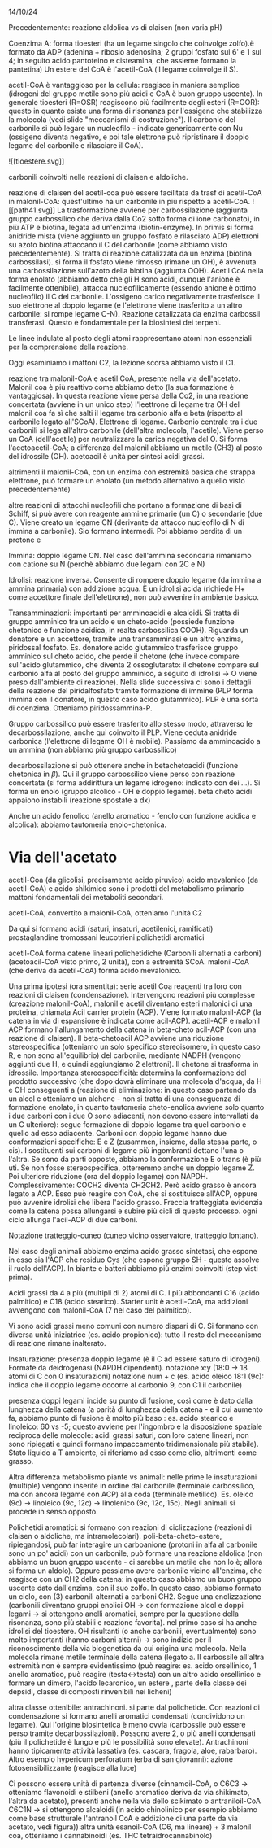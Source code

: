 14/10/24

Precedentemente: reazione aldolica vs di claisen (non varia pH)

Coenzima A: forma tioesteri (ha un legame singolo che coinvolge zolfo).è formato da ADP (adenina + ribosio adenosina; 2 gruppi fosfato sul 6' e 1 sul 4; in seguito acido pantoteino e cisteamina, che assieme formano la pantetina) Un estere del CoA è l'acetil-CoA (il legame coinvolge il S).

acetil-CoA è vantaggioso per la cellula: reagisce in maniera semplice (idrogeni del gruppo metile sono più acidi e CoA è buon gruppo uscente). In generale tioesteri (R=OSR) reagiscono più facilmente degli esteri (R=OOR): questo in quanto esiste una forma di risonanza per l'ossigeno che stabilizza la molecola (vedi slide "meccanismi di costruzione"). Il carbonio del carbonile si può legare un nucleofilo - indicato genericamente con Nu (ossigeno diventa negativo, e poi tale elettrone può ripristinare il doppio legame del carbonile e rilasciare il CoA).

![[tioestere.svg]]

carbonili coinvolti nelle reazioni di claisen e aldoliche.

reazione di claisen del acetil-coa può essere facilitata da trasf di acetil-CoA in malonil-CoA: quest'ultimo ha un carbonile in più rispetto a acetil-CoA.
![[path41.svg]]
La trasformazione avviene per carbossilazione (aggiunta gruppo carbossilico che deriva dalla Co2 sotto forma di ione carbonato), in più ATP e biotina, legata ad un'enzima (biotin-enzyme). In primis si forma anidride mista (viene aggiunto un gruppo fosfato e rilasciato ADP) elettroni su azoto biotina attaccano il C del carbonile (come abbiamo visto precedentemente). Si tratta di reazione catalizzata da un enzima (biotina carbossilasi). si forma il fosfato viene rimosso (rimane un OH), è avvenuta una carbossilazione sull'azoto della biotina (aggiunta OOH). Acetil CoA nella forma enolato (abbiamo detto che gli H sono acidi, dunque l'anione è facilmente ottenibile), attacca nucleofilicamente (essendo anione è ottimo nucleofilo) il C del carbonile. L'ossigeno carico negativamente trasferisce il suo elettrone al doppio legame (e l'elettrone viene trasferito a un altro carbonile: si rompe legame C-N). Reazione catalizzata da enzima carbossil transferasi. Questo è fondamentale per la biosintesi dei terpeni.

Le linee indulate al posto degli atomi rappresentano atomi non essenziali per la comprensione della reazione.

Oggi esaminiamo i mattoni C2, la lezione scorsa abbiamo visto il C1.

reazione tra malonil-CoA e acetil CoA, presente nella via dell'acetato. Malonil coa è più reattivo come abbiamo detto (la sua formazione è vantaggiosa). In questa reazione viene persa della Co2, in una reazione concertata (avviene in un unico step) l'leettrone di legame tra OH del malonil coa fa sì che salti il legame tra carbonio alfa e beta (rispetto al carbonile legato all'SCoA). Elettrone di legame. Carbonio centrale tra i due carbonili si lega all'altro carbonile (dell'altra molecola, l'acetile). Viene perso un CoA (dell'acetile) per neutralizzare la carica negativa del O. Si forma l'acetoacetil-CoA; a differenza del malonil abbiamo un metile (CH3) al posto del idrossile (OH). acetoacil è unità per sintesi acidi grassi. 

altrimenti il malonil-CoA, con un enzima con estremità basica che strappa elettrone, può formare un enolato (un metodo alternativo a quello visto precedentemente)

altre reazioni di attacchi nucleofili che portano a formazione di basi di Schiff, si può avere con reagente ammine primarie (un C) o secondarie (due C). Viene creato un legame CN (derivante da attacco nucleofilo di N di immina a carbonile). Sio formano intermedi. Poi abbiamo perdita di un protone e 

Immina: doppio legame CN. Nel caso dell'ammina secondaria rimaniamo con catione su N (perchè abbiamo due legami con 2C e N)

Idrolisi: reazione inversa. Consente di rompere doppio legame (da immina a ammina primaria) con addizione acqua. È un idrolisi acida (richiede H+ come accettore finale dell'elettrone), non può avvenire in ambiente basico.

Transamminazioni: importanti per amminoacidi e alcaloidi. Si tratta di gruppo amminico tra un acido e un cheto-acido (possiede funzione chetonico e funzione acidica, in realta carbossilica COOH). Riguarda un donatore e un accettore, tramite una transamminasi e un altro enzima, piridossal fosfato. Es. donatore acido glutammico trasferisce gruppo amminico sul cheto acido, che perde il chetone (che invece compare sull'acido glutammico, che diventa 2 ossoglutarato: il chetone compare sul carbonio alfa al posto del gruppo amminico, a seguito di idrolisi -> O viene preso dall'ambiente di reazione). Nella slide successiva ci sono i dettagli della reazione del piridalfosfato tramite formazione di immine (PLP forma immina con il donatore, in questo caso acido glutammico). PLP è una sorta di coenzima. Otteniamo piridossammina-P.

Gruppo carbossilico può essere trasferito allo stesso modo, attraverso le decarbossilazione, anche qui coinvolto il PLP. Viene ceduta anidride carbonica (l'elettrone di legame OH è mobile). Passiamo da amminoacido a un ammina (non abbiamo più gruppo carbossilico)

decarbossilazione si può ottenere anche in betachetoacidi (funzione chetonica in $\beta$). Qui il gruppo carbossilico viene perso con reazione concertata (si forma addirittura un legame idrogeno: indicato con dei ...). Si forma un enolo (gruppo alcolico - OH e doppio legame). beta cheto acidi appaiono instabili (reazione spostate a dx)

Anche un acido fenolico (anello aromatico - fenolo con funzione acidica e alcolica): abbiamo tautomeria enolo-chetonica.

# Via dell'acetato

acetil-Coa (da glicolisi, precisamente acido piruvico) acido mevalonico (da acetil-CoA) e acido shikimico sono i prodotti del metabolismo primario mattoni fondamentali dei metaboliti secondari.

acetil-CoA, convertito a malonil-CoA, otteniamo l'unità C2

Da qui si formano acidi (saturi, insaturi, acetilenici, ramificati)
prostaglandine
tromossani
leucotrieni
polichetidi aromatici

acetil-CoA forma catene lineari polichetidiche (Carbonili alternati a carboni) (acetoacil-CoA visto primo, 2 unità), con a estremità SCoA. malonil-CoA (che deriva da acetil-CoA) forma acido mevalonico.

Una prima ipotesi (ora smentita): serie acetil Coa reagenti tra loro con reazioni di claisen (condensazione). 
Intervengono reazioni più complesse (creazione malonil-CoA), malonil e acetil diventano esteri malonici di una proteina, chiamata Acil carrier protein (ACP). Viene formato malonil-ACP (la catena in via di espansione è indicata come acil-ACP). acetil-ACP e malonil ACP formano l'allungamento della catena in beta-cheto acil-ACP (con una reazione di claisen). Il beta-chetoacil ACP avviene una riduzione stereospecifica (otteniamo un solo specifico stereoisomero, in questo caso R, e non sono all'equilibrio) del carbonile, mediante NADPH (vengono aggiunti due H, e quindi aggiungiamo 2 elettroni). Il chetone si trasforma in idrossile. Importanza stereospecificità: determina la conformazione del prodotto successivo (che dopo dovrà eliminare una molecola d'acqua, da H e OH conseguenti a (reazione di eliminazione: in questo caso partendo da un alcol e otteniamo un alchene - non si tratta di una conseguenza di formazione enolato, in quanto tautomeria cheto-enolica avviene solo quanto i due carboni con i due O sono adiacenti, non devono essere intervallati da un C ulteriore): segue formazione di doppio legame tra quel carbonio e quello ad esso adiacente. Carboni con doppio legame hanno due conformazioni specifiche: E e Z (zusammen, insieme, dalla stessa parte, o cis). I sostituenti sui carboni di legame più ingombranti dettano l'una o l'altra. Se sono da parti opposte, abbiamo la conformazione E o trans (è più uti. Se non fosse stereospecifica, otterremmo anche un doppio legame Z.
Poi ulteriore riduzione (ora del doppio legame) con NAPDH.
Complessivamente: COCH2 diventa CH2CH2. Però acido grasso è ancora legato a ACP. Esso può reagire con CoA, che si sostituisce all'ACP, oppure può avvenire idrolisi che libera l'acido grasso.
Freccia tratteggiata evidenzia come la catena possa allungarsi e subire più cicli di questo processo. ogni ciclo allunga l'acil-ACP di due carboni.

Notazione tratteggio-cuneo (cuneo vicino osservatore, tratteggio lontano).

Nel caso degli animali abbiamo enzima acido grasso sintetasi, che espone in esso sia l'ACP che residuo Cys (che espone gruppo SH - questo assolve il ruolo dell'ACP). In biante e batteri abbiamo più enzimi coinvolti (step visti prima).

Acidi grassi da 4 a più (multipli di 2) atomi di C. I più abbondanti C16 (acido palmitico) e C18 (acido stearico). Starter unit è acetil-CoA, ma addizioni avvengono con malonil-CoA (7 nel caso del palmitico). 

Vi sono acidi grassi meno comuni con numero dispari di C. Si formano con diversa unità iniziatrice (es. acido propionico): tutto il resto del meccanismo di reazione rimane inalterato.

Insaturazione: presenza doppio legame (è il C ad essere saturo di idrogeni). Formate da deidrogenasi (NAPDH dipendenti). notazione x:y (18:0 -> 18 atomi di C con 0 insaturazioni)
notazione num + c (es. acido oleico 18:1 (9c): indica che il doppio legame occorre al carbonio 9, con C1 il carbonile)

presenza doppi legami incide su punto di fusione, così come è dato dalla lunghezza della catena (a parità di lunghezza della catena - e il cui aumento fa, abbiamo punto di fusione è molto più baso : es. acido stearico e linoleico: 60 vs -5; questo avviene per l'ingombro e la disposizione spaziale reciproca delle molecole: acidi grassi saturi, con loro catene lineari, non sono ripiegati e quindi formano impaccamento tridimensionale più stabile). Stato liquido a T ambiente, ci riferiamo ad esso come olio, altrimenti come grasso.

Altra differenza metabolismo piante vs animali: nelle prime le insaturazioni (multiple) vengono inserite in ordine dal carbonile (terminale carbossilico, ma con ancora legame con ACP) alla coda (terminale metilico). Es. oleico (9c) -> linoleico (9c, 12c) -> linolenico (9c, 12c, 15c). Negli animali si procede in senso opposto.

Polichetidi aromatici: si formano con reazioni di ciclizzazione (reazioni di claisen o aldoliche, ma intramolecolari). poli-beta-cheto-estere, ripiegandosi, può far interagire un carboanione (protoni in alfa al carbonile sono un po' acidi) con un carbonile, può formare una reazione aldolica (non abbiamo un buon gruppo uscente - ci sarebbe un metile che non lo è; allora si forma un aldolo). Oppure possiamo avere carbonile vicino all'enzima, che reagisce con un CH2 della catena: in questo caso abbiamo un buon gruppo uscente dato dall'enzima, con il suo zolfo. In questo caso, abbiamo formato un ciclo, con (3) carbonili alternati a carboni CH2. Segue una enolizzazione (carbonili diventano gruppi enolici OH -> con formazione alcol e doppi legami -> si ottengono anelli aromatici, sempre per la questione della risonanza, sono più stabili e reazione favorita). nel primo caso si ha anche idrolisi del tioestere. OH risultanti (o anche carbonili, eventualmente) sono molto importanti (hanno carboni alterni) -> sono indizio per il riconoscimento della via biogenetica da cui origina una molecola.
Nella molecola rimane metile terminale della catena (legato a. Il carbossile all'altra estremità non è sempre evidentissimo (può reagire: es. acido orsellinico, 1 anello aromatico, può reagire (testa<->testa) con un altro acido orsellinico e formare un dimero, l'acido lecaronico, un estere , parte della classe dei depsidi, classe di composti rinvenibili nei licheni)

altra classe ottenibile: antrachinoni. si parte dal polichetide. Con reazioni di condensazione si formano anelli aromatici condensati (condividono un legame). Qui l'origine biosintetica è meno ovvia (carbossile può essere perso tramite decarbossilazioni). Possono avere 2, o più anelli condensati (più il polichetide è lungo e più le possibilità sono elevate). Antrachinoni hanno tipicamente attività lassativa (es. cascara, fragola, aloe, rabarbaro). Altro esempio hypericum perforatum (erba di san giovanni): azione fotosensibilizzante (reagisce alla luce)

Ci possono essere unità di partenza diverse (cinnamoil-CoA, o C6C3 -> otteniamo flavonoidi e stilbeni (anello aromatico deriva da via shikimato, l'altra da acetato), presenti anche nella via dello scikimato o antraniloil-CoA C6C1N -> si ottengono alcaloidi (in acido chinolinico per esempio abbiamo come base strutturale l'antranoil CoA e addizione di una parte da via acetato, vedi figura))
altra unità esanoil-CoA (C6, ma lineare) + 3 malonil coa, otteniamo i cannabinoidi (es. THC tetraidrocannabinolo)



